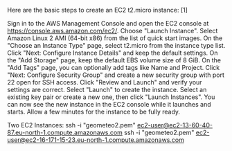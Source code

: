 Here are the basic steps to create an EC2 t2.micro instance: [1]

Sign in to the AWS Management Console and open the EC2 console at https://console.aws.amazon.com/ec2/.
Choose "Launch Instance".
Select Amazon Linux 2 AMI (64-bit x86) from the list of quick start images.
On the "Choose an Instance Type" page, select t2.micro from the instance type list.
Click "Next: Configure Instance Details" and keep the default settings.
On the "Add Storage" page, keep the default EBS volume size of 8 GiB.
On the "Add Tags" page, you can optionally add tags like Name and Project.
Click "Next: Configure Security Group" and create a new security group with port 22 open for SSH access.
Click "Review and Launch" and verify your settings are correct.
Select "Launch" to create the instance.
Select an existing key pair or create a new one, then click "Launch Instances".
You can now see the new instance in the EC2 console while it launches and starts. Allow a few minutes for the instance to be fully ready.

Two EC2 Instances:
ssh -i "geometeo2.pem" ec2-user@ec2-13-60-40-87.eu-north-1.compute.amazonaws.com
ssh -i "geometeo2.pem" ec2-user@ec2-16-171-15-23.eu-north-1.compute.amazonaws.com